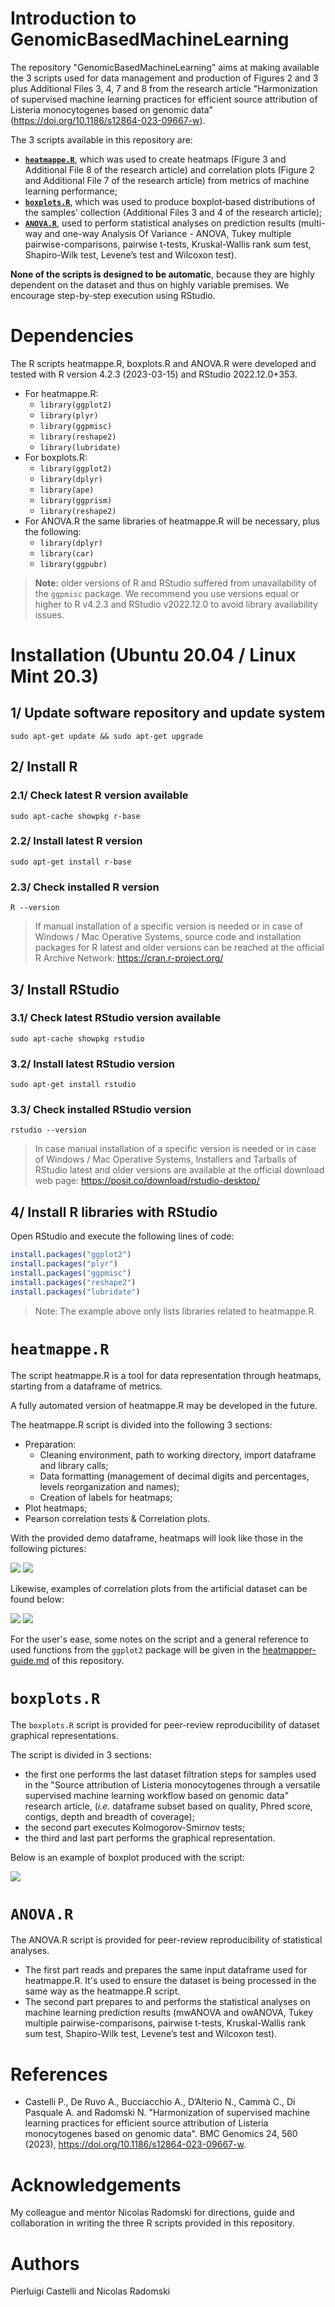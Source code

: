 # Introduction to GenomicBasedMachineLearning

The repository "GenomicBasedMachineLearning" aims at making available the 3 scripts used for data management and production of Figures 2 and 3 plus Additional Files 3, 4, 7 and 8 from the research article "Harmonization of supervised machine learning practices for efficient source attribution of Listeria monocytogenes based on genomic data" (<https://doi.org/10.1186/s12864-023-09667-w>).

The 3 scripts available in this repository are:

- [**`heatmappe.R`**](#heatmapper), which was used to create heatmaps (Figure 3 and Additional File 8 of the research article) and correlation plots (Figure 2 and Additional File 7 of the research article) from metrics of machine learning performance;
- [**`boxplots.R`**](#boxplotsr), which was used to produce boxplot‑based distributions of the samples' collection (Additional Files 3 and 4 of the research article);
- [**`ANOVA.R`**](#anovar), used to perform statistical analyses on prediction results (multi-way and one-way Analysis Of Variance - ANOVA, Tukey multiple pairwise-comparisons, pairwise t-tests, Kruskal-Wallis rank sum test, Shapiro-Wilk test, Levene’s test and Wilcoxon test).

**None of the scripts is designed to be automatic**, because they are highly dependent on the dataset and thus on highly variable premises. We encourage step-by-step execution using RStudio.

# Dependencies

The R scripts heatmappe.R, boxplots.R and ANOVA.R were developed and tested with R version 4.2.3 (2023-03-15) and RStudio 2022.12.0+353.

- For heatmappe.R:
    * `library(ggplot2)`
    * `library(plyr)`
    * `library(ggpmisc)`
    * `library(reshape2)`
    * `library(lubridate)`
- For boxplots.R:
    * `library(ggplot2)`
    * `library(dplyr)`
    * `library(ape)`
    * `library(ggprism)`
    * `library(reshape2)`
- For ANOVA.R the same libraries of heatmappe.R will be necessary, plus the following:
    * `library(dplyr)`
    * `library(car)`
    * `library(ggpubr)`

> **Note:** older versions of R and RStudio suffered from unavailability of the `ggpmisc` package. We recommend you use versions equal or higher to R v4.2.3 and RStudio v2022.12.0 to avoid library availability issues.

# Installation (Ubuntu 20.04 / Linux Mint 20.3)

## 1/ Update software repository and update system

```
sudo apt-get update && sudo apt-get upgrade
```
## 2/ Install R

### 2.1/ Check latest R version available

```
sudo apt-cache showpkg r-base
```

### 2.2/ Install latest R version

```
sudo apt-get install r-base
```

### 2.3/ Check installed R version

```
R --version
```

> If manual installation of a specific version is needed or in case of Windows / Mac Operative Systems, source code and installation packages for R latest and older versions can be reached at the official R Archive Network: <https://cran.r-project.org/>

## 3/ Install RStudio

### 3.1/ Check latest RStudio version available

```
sudo apt-cache showpkg rstudio
```

### 3.2/ Install latest RStudio version

```
sudo apt-get install rstudio
```

### 3.3/ Check installed RStudio version

```
rstudio --version
```

> In case manual installation of a specific version is needed or in case of Windows / Mac Operative Systems, Installers and Tarballs of RStudio latest and older versions are available at the official download web page: <https://posit.co/download/rstudio-desktop/>

## 4/ Install R libraries with RStudio

Open RStudio and execute the following lines of code:

```R
install.packages("ggplot2")
install.packages("plyr")
install.packages("ggpmisc")
install.packages("reshape2")
install.packages("lubridate")
```

> Note: The example above only lists libraries related to heatmappe.R. 

# `heatmappe.R`

The script heatmappe.R is a tool for data representation through heatmaps, starting from a dataframe of metrics.

A fully automated version of heatmappe.R may be developed in the future.

The heatmappe.R script is divided into the following 3 sections:
- Preparation:
   - Cleaning environment, path to working directory, import dataframe and library calls;
   - Data formatting (management of decimal digits and percentages, levels reorganization and names);
   - Creation of labels for heatmaps;
- Plot heatmaps;
- Pearson correlation tests & Correlation plots.

With the provided demo dataframe, heatmaps will look like those in the following pictures:

![](./demo/Demo-heatmaps-A-D.png)
![](./demo/Demo-heatmaps-AUC.png)

Likewise, examples of correlation plots from the artificial dataset can be found below:

![](./demo/Demo-correlation-accuracy_training_vs_ROC-AUC.png)
![](./demo/Demo-correlation-accuracy_training_vs_PRG-AUC.png)

For the user's ease, some notes on the script and a general reference to used functions from the `ggplot2` package will be given in the [heatmapper-guide.md](./heatmapper-guide.md) of this repository.

# `boxplots.R`

The `boxplots.R` script is provided for peer-review reproducibility of dataset graphical representations.

The script is divided in 3 sections:
- the first one performs the last dataset filtration steps for samples used in the "Source attribution of Listeria monocytogenes through a versatile supervised machine learning workflow based on genomic data" research article, (*i.e.* dataframe subset based on quality, Phred score, contigs, depth and breadth of coverage);
- the second part executes Kolmogorov-Smirnov tests;
- the third and last part performs the graphical representation.

Below is an example of boxplot produced with the script:

![](./demo/Demo-boxplot.png)

# `ANOVA.R`

The ANOVA.R script is provided for peer-review reproducibility of statistical analyses.

- The first part reads and prepares the same input dataframe used for heatmappe.R. It's used to ensure the dataset is being processed in the same way as the heatmappe.R script.
- The second part prepares to and performs the statistical analyses on machine learning prediction results (mwANOVA and owANOVA, Tukey multiple pairwise-comparisons, pairwise t-tests, Kruskal-Wallis rank sum test, Shapiro-Wilk test, Levene’s test and Wilcoxon test).

# References

- Castelli P., De Ruvo A., Bucciacchio A., D’Alterio N., Cammà C., Di Pasquale A. and Radomski N. "Harmonization of supervised machine learning practices for efficient source attribution of Listeria monocytogenes based on genomic data". BMC Genomics 24, 560 (2023), <https://doi.org/10.1186/s12864-023-09667-w>.

# Acknowledgements

My colleague and mentor Nicolas Radomski for directions, guide and collaboration in writing the three R scripts provided in this repository.

# Authors

Pierluigi Castelli and Nicolas Radomski 
